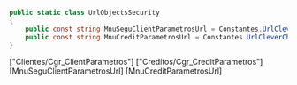 ```c#
public static class UrlObjectsSecurity
{
	public const string MnuSeguClientParametrosUrl = Constantes.UrlCleverChallengeReplace + "Clientes/Cgr_ClientParametros";
	public const string MnuCreditParametrosUrl = Constantes.UrlCleverChallengeReplace + "Creditos/Cgr_CreditParametros";
}
```
["Clientes/Cgr_ClientParametros"]
["Creditos/Cgr_CreditParametros"]
[MnuSeguClientParametrosUrl]
[MnuCreditParametrosUrl]